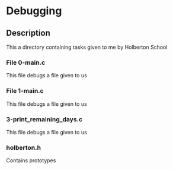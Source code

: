 # Debugging

## Description

This a directory containing tasks given to me by Holberton School

### File 0-main.c

This file debugs a file given to us

### File 1-main.c

This file debugs a file given to us

### 3-print_remaining_days.c

This file debugs a file given to us

### holberton.h

Contains prototypes